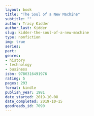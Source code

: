 ```yaml
---
layout: book
title: "The Soul of a New Machine"
subtitle: ""
author: Tracy Kidder
author_last: Kidder
slug: kidder-the-soul-of-a-new-machine
type: nonfiction
img: true
series: 
part: 
genres:
- history
- technology
- business
isbn: 9780316491976
rating: 5
pages: 293
format: kindle
publish_year: 1981
date_started: 2019-10-08
date_completed: 2019-10-15
goodreads_id: 7090
---
```

